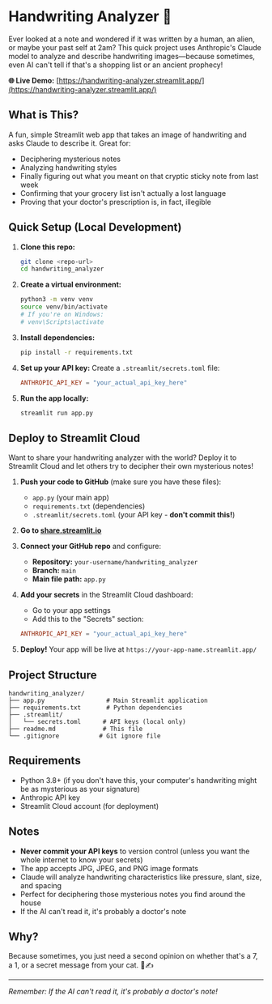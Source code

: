 # Handwriting Analyzer 📝

Ever looked at a note and wondered if it was written by a human, an alien, or maybe your past self at 2am? This quick project uses Anthropic's Claude model to analyze and describe handwriting images—because sometimes, even AI can't tell if that's a shopping list or an ancient prophecy!

**🌐 Live Demo:** [https://handwriting-analyzer.streamlit.app/](https://handwriting-analyzer.streamlit.app/)

## What is This?

A fun, simple Streamlit web app that takes an image of handwriting and asks Claude to describe it. Great for:

- Deciphering mysterious notes
- Analyzing handwriting styles
- Finally figuring out what you meant on that cryptic sticky note from last week
- Confirming that your grocery list isn't actually a lost language
- Proving that your doctor's prescription is, in fact, illegible

## Quick Setup (Local Development)

1. **Clone this repo:**

   ```bash
   git clone <repo-url>
   cd handwriting_analyzer
   ```

2. **Create a virtual environment:**

   ```bash
   python3 -m venv venv
   source venv/bin/activate
   # If you're on Windows:
   # venv\Scripts\activate
   ```

3. **Install dependencies:**

   ```bash
   pip install -r requirements.txt
   ```

4. **Set up your API key:**
   Create a `.streamlit/secrets.toml` file:

   ```toml
   ANTHROPIC_API_KEY = "your_actual_api_key_here"
   ```

5. **Run the app locally:**
   ```bash
   streamlit run app.py
   ```

## Deploy to Streamlit Cloud

Want to share your handwriting analyzer with the world? Deploy it to Streamlit Cloud and let others try to decipher their own mysterious notes!

1. **Push your code to GitHub** (make sure you have these files):

   - `app.py` (your main app)
   - `requirements.txt` (dependencies)
   - `.streamlit/secrets.toml` (your API key - **don't commit this!**)

2. **Go to [share.streamlit.io](https://share.streamlit.io)**

3. **Connect your GitHub repo** and configure:

   - **Repository:** `your-username/handwriting_analyzer`
   - **Branch:** `main`
   - **Main file path:** `app.py`

4. **Add your secrets** in the Streamlit Cloud dashboard:

   - Go to your app settings
   - Add this to the "Secrets" section:

   ```toml
   ANTHROPIC_API_KEY = "your_actual_api_key_here"
   ```

5. **Deploy!** Your app will be live at `https://your-app-name.streamlit.app/`

## Project Structure

```
handwriting_analyzer/
├── app.py                 # Main Streamlit application
├── requirements.txt       # Python dependencies
├── .streamlit/
│   └── secrets.toml      # API keys (local only)
├── readme.md             # This file
└── .gitignore           # Git ignore file
```

## Requirements

- Python 3.8+ (if you don't have this, your computer's handwriting might be as mysterious as your signature)
- Anthropic API key
- Streamlit Cloud account (for deployment)

## Notes

- **Never commit your API keys** to version control (unless you want the whole internet to know your secrets)
- The app accepts JPG, JPEG, and PNG image formats
- Claude will analyze handwriting characteristics like pressure, slant, size, and spacing
- Perfect for deciphering those mysterious notes you find around the house
- If the AI can't read it, it's probably a doctor's note

## Why?

Because sometimes, you just need a second opinion on whether that's a 7, a 1, or a secret message from your cat. 🐾✍️

---

_Remember: If the AI can't read it, it's probably a doctor's note!_
